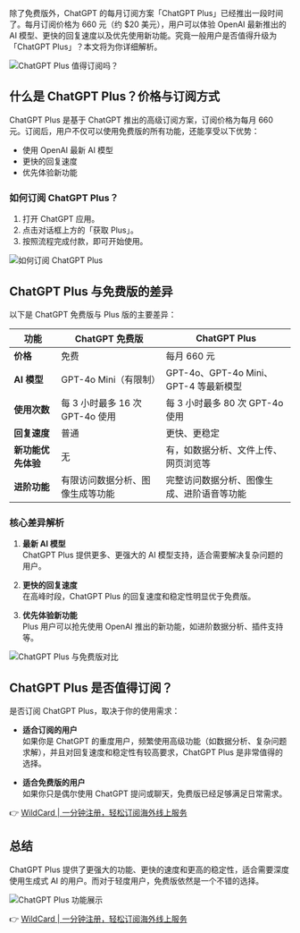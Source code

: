 除了免费版外，ChatGPT 的每月订阅方案「ChatGPT Plus」已经推出一段时间了。每月订阅价格为 660 元（约 $20 美元），用户可以体验 OpenAI 最新推出的 AI 模型、更快的回复速度以及优先使用新功能。究竟一般用户是否值得升级为「ChatGPT Plus」？本文将为你详细解析。

![ChatGPT Plus 值得订阅吗？](https://d2lfcsub12kx0l.cloudfront.net/tw/article/img/202511/2025110913160953333_ExtraLargeSize-820x615.jpeg)

## 什么是 ChatGPT Plus？价格与订阅方式

ChatGPT Plus 是基于 ChatGPT 推出的高级订阅方案，订阅价格为每月 660 元。订阅后，用户不仅可以使用免费版的所有功能，还能享受以下优势：

- 使用 OpenAI 最新 AI 模型
- 更快的回复速度
- 优先体验新功能

### 如何订阅 ChatGPT Plus？

1. 打开 ChatGPT 应用。
2. 点击对话框上方的「获取 Plus」。
3. 按照流程完成付款，即可开始使用。

![如何订阅 ChatGPT Plus](https://d2lfcsub12kx0l.cloudfront.net/tw/article/img/202511/2025111109051172465_ExtraLargeSize-820x615.jpg)

## ChatGPT Plus 与免费版的差异

以下是 ChatGPT 免费版与 Plus 版的主要差异：

| **功能**               | **ChatGPT 免费版**                                                                 | **ChatGPT Plus**                                                                 |
|------------------------|-----------------------------------------------------------------------------------|---------------------------------------------------------------------------------|
| **价格**              | 免费                                                                              | 每月 660 元                                                                     |
| **AI 模型**           | GPT-4o Mini（有限制）                                                             | GPT-4o、GPT-4o Mini、GPT-4 等最新模型                                           |
| **使用次数**          | 每 3 小时最多 16 次 GPT-4o 使用                                                   | 每 3 小时最多 80 次 GPT-4o 使用                                                |
| **回复速度**          | 普通                                                                              | 更快、更稳定                                                                    |
| **新功能优先体验**    | 无                                                                                 | 有，如数据分析、文件上传、网页浏览等                                            |
| **进阶功能**          | 有限访问数据分析、图像生成等功能                                                  | 完整访问数据分析、图像生成、进阶语音等功能                                      |

### 核心差异解析

1. **最新 AI 模型**  
   ChatGPT Plus 提供更多、更强大的 AI 模型支持，适合需要解决复杂问题的用户。

2. **更快的回复速度**  
   在高峰时段，ChatGPT Plus 的回复速度和稳定性明显优于免费版。

3. **优先体验新功能**  
   Plus 用户可以抢先使用 OpenAI 推出的新功能，如进阶数据分析、插件支持等。

![ChatGPT Plus 与免费版对比](https://d2lfcsub12kx0l.cloudfront.net/tw/article/img/202511/2025110913060939843_ExtraLargeSize-820x615.jpg)

## ChatGPT Plus 是否值得订阅？

是否订阅 ChatGPT Plus，取决于你的使用需求：

- **适合订阅的用户**  
  如果你是 ChatGPT 的重度用户，频繁使用高级功能（如数据分析、复杂问题求解），并且对回复速度和稳定性有较高要求，ChatGPT Plus 是非常值得的选择。

- **适合免费版的用户**  
  如果你只是偶尔使用 ChatGPT 提问或聊天，免费版已经足够满足日常需求。

👉 [WildCard | 一分钟注册，轻松订阅海外线上服务](https://bit.ly/bewildcard)

## 总结

ChatGPT Plus 提供了更强大的功能、更快的速度和更高的稳定性，适合需要深度使用生成式 AI 的用户。而对于轻度用户，免费版依然是一个不错的选择。

![ChatGPT Plus 功能展示](https://d2lfcsub12kx0l.cloudfront.net/tw/article/img/202511/2025110913060984911_ExtraLargeSize-820x615.jpg)

👉 [WildCard | 一分钟注册，轻松订阅海外线上服务](https://bit.ly/bewildcard)